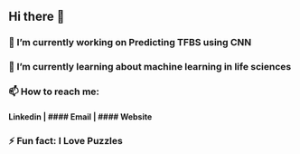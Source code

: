 ## Hi there 👋

### 🔭 I’m currently working on Predicting TFBS using CNN
### 🌱 I’m currently learning about machine learning in life sciences
### 📫 How to reach me: 
#### Linkedin | #### Email | #### Website
### ⚡ Fun fact: I Love Puzzles

